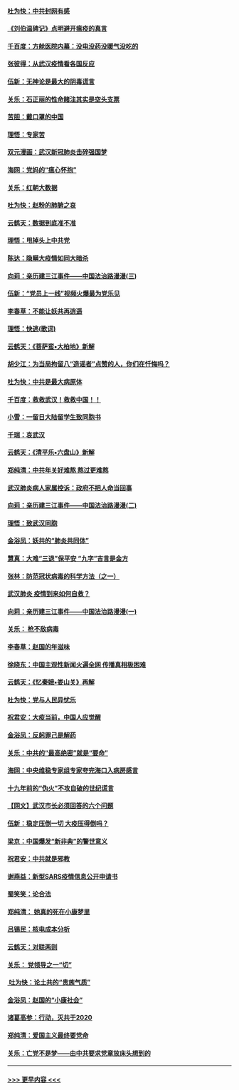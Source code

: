 #### [吐为快：中共封网有感](../pages/nsc993/n11852575.md?t=02080555) 
#### [《刘伯温碑记》点明避开瘟疫的真言](../pages/nsc993/n11852128.md?t=02080555) 
#### [千百度：方舱医院内幕：没电没药没暖气没吃的](../pages/nsc993/n11850211.md?t=02080555) 
#### [张彼得：从武汉疫情看各国反应](../pages/nsc993/n11850102.md?t=02080555) 
#### [伍新：无神论是最大的阴毒谎言](../pages/nsc993/n11846129.md?t=02080555) 
#### [关乐：石正丽的性命赌注其实是空头支票](../pages/nsc993/n11846109.md?t=02080555) 
#### [苦胆：戴口罩的中国](../pages/nsc993/n11845576.md?t=02080555) 
#### [理悟：专家苦](../pages/nsc993/n11845564.md?t=02080555) 
#### [双元漫画：武汉新冠肺炎击碎强国梦](../pages/nsc993/n11843320.md?t=02080555) 
#### [海网：党妈的“瘟心怀抱”](../pages/nsc993/n11840740.md?t=02080555) 
#### [关乐：红朝大数据](../pages/nsc993/n11840675.md?t=02080555) 
#### [吐为快：赵粉的肺腑之哀](../pages/nsc993/n11840618.md?t=02080555) 
#### [云鹤天：数据到底准不准](../pages/nsc993/n11840325.md?t=02080555) 
#### [理悟：甩掉头上中共党](../pages/nsc993/n11838826.md?t=02080555) 
#### [陈达：隐瞒大疫情如同大暗杀](../pages/nsc993/n11838771.md?t=02080555) 
#### [向莉：亲历建三江事件——中国法治路漫漫(三)](../pages/nsc993/n11831825.md?t=02080555) 
#### [伍新：“党员上一线”视频火爆最为党乐见](../pages/nsc993/n11838200.md?t=02080555) 
#### [李春草：不能让妖共再逍遥](../pages/nsc993/n11838102.md?t=02080555) 
#### [理悟：快逃(歌词)](../pages/nsc993/n11838083.md?t=02080555) 
#### [云鹤天：《菩萨蛮▪大柏地》新解](../pages/nsc993/n11838059.md?t=02080555) 
#### [胡少江：为当局拘留八“造谣者”点赞的人，你们在忏悔吗？](../pages/nsc993/n11836801.md?t=02080555) 
#### [吐为快：中共是最大病原体](../pages/nsc993/n11836748.md?t=02080555) 
#### [千百度：救救武汉！救救中国！！](../pages/nsc993/n11836145.md?t=02080555) 
#### [小雪：一留日大陆留学生致同胞书](../pages/nsc993/n11834624.md?t=02080555) 
#### [千瑞：哀武汉](../pages/nsc993/n11833647.md?t=02080555) 
#### [云鹤天：《清平乐▪六盘山》新解](../pages/nsc993/n11833611.md?t=02080555) 
#### [郑纯清：中共年关好难熬 熬过更难熬](../pages/nsc993/n11833489.md?t=02080555) 
#### [武汉肺炎病人家属控诉：政府不把人命当回事](../pages/nsc993/n11833205.md?t=02080555) 
#### [向莉：亲历建三江事件——中国法治路漫漫(二)](../pages/nsc993/n11829102.md?t=02080555) 
#### [理悟：致武汉同胞](../pages/nsc993/n11831522.md?t=02080555) 
#### [金浴凤：妖共的“肺炎共同体”](../pages/nsc993/n11829448.md?t=02080555) 
#### [慧真：大难“三退”保平安 “九字”吉言是金方](../pages/nsc993/n11829501.md?t=02080555) 
#### [张林：防范冠状病毒的科学方法（之一）](../pages/nsc993/n11828618.md?t=02080555) 
#### [武汉肺炎 疫情到来如何自救？](../pages/nsc993/n11827632.md?t=02080555) 
#### [向莉：亲历建三江事件——中国法治路漫漫(一)](../pages/nsc993/n11827190.md?t=02080555) 
#### [关乐： 枪不敌病毒](../pages/nsc993/n11826746.md?t=02080555) 
#### [李春草：赵国的年滋味](../pages/nsc993/n11826321.md?t=02080555) 
#### [徐晓东：中国主观性新闻火遍全网 传播真相极困难](../pages/nsc993/n11826508.md?t=02080555) 
#### [云鹤天：《忆秦娥▪娄山关》再解](../pages/nsc993/n11824682.md?t=02080555) 
#### [吐为快：党与人民异忧乐](../pages/nsc993/n11824660.md?t=02080555) 
#### [祝君安：大疫当前，中国人应觉醒](../pages/nsc993/n11821946.md?t=02080555) 
#### [金浴凤：反躬罪己是解药](../pages/nsc993/n11820280.md?t=02080555) 
#### [关乐：中共的“最高绝密”就是“要命”](../pages/nsc993/n11816946.md?t=02080555) 
#### [海网：中央维稳专家组专家夸完海口入病房感言](../pages/nsc993/n11815138.md?t=02080555) 
#### [十九年前的“伪火”不攻自破的世纪谎言](../pages/nsc993/n11813238.md?t=02080555) 
#### [【网文】武汉市长必须回答的六个问题](../pages/nsc993/n11813848.md?t=02080555) 
#### [伍新：稳定压倒一切 大疫压得倒吗？](../pages/nsc993/n11812634.md?t=02080555) 
#### [梁京：中国爆发“新非典”的警世意义](../pages/nsc993/n11812554.md?t=02080555) 
#### [祝君安：中共就是邪教](../pages/nsc993/n11812431.md?t=02080555) 
#### [谢燕益：新型SARS疫情信息公开申请书](../pages/nsc993/n11808840.md?t=02080555) 
#### [蜀笑笑：论合法](../pages/nsc993/n11808064.md?t=02080555) 
#### [郑纯清： 她真的死在小康梦里](../pages/nsc993/n11806623.md?t=02080555) 
#### [吕锡民：核电成本分析](../pages/nsc993/n11806284.md?t=02080555) 
#### [云鹤天：对联两则](../pages/nsc993/n11805957.md?t=02080555) 
#### [关乐： 党领导之一“切”](../pages/nsc993/n11804505.md?t=02080555) 
#### [ 吐为快：论土共的“贵族气质”](../pages/nsc993/n11804490.md?t=02080555) 
#### [金浴凤：赵国的“小康社会”](../pages/nsc993/n11804452.md?t=02080555) 
#### [诸葛高参：行动，灭共于2020](../pages/nsc993/n11804120.md?t=02080555) 
#### [郑纯清：爱国主义最终要党命](../pages/nsc993/n11802197.md?t=02080555) 
#### [关乐：亡党不是梦——由中共要求党章放床头想到的](../pages/nsc993/n11802156.md?t=02080555) 

----
#### [ >>> 更早内容 <<< ](../indexes/nsc993-earlier.md)
